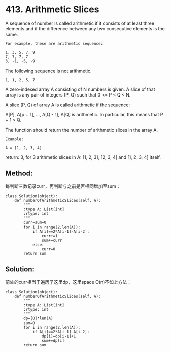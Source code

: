# 413. Arithmetic Slices

A sequence of number is called arithmetic if it consists of at least three elements and if the difference between any two consecutive elements is the same.

    For example, these are arithmetic sequence:

    1, 3, 5, 7, 9
    7, 7, 7, 7
    3, -1, -5, -9
    
The following sequence is not arithmetic.

    1, 1, 2, 5, 7

A zero-indexed array A consisting of N numbers is given. A slice of that array is any pair of integers (P, Q) such that 0 <= P < Q < N.

A slice (P, Q) of array A is called arithmetic if the sequence:

A[P], A[p + 1], ..., A[Q - 1], A[Q] is arithmetic. In particular, this means that P + 1 < Q.

The function should return the number of arithmetic slices in the array A.


    Example:
    
    A = [1, 2, 3, 4]

return: 3, for 3 arithmetic slices in A: [1, 2, 3], [2, 3, 4] and [1, 2, 3, 4] itself.

## Method:
每判断三数记录curr，再判断与之前是否相同增加至sum：

    class Solution(object):
        def numberOfArithmeticSlices(self, A):
            """
            :type A: List[int]
            :rtype: int
            """
            curr=sum=0
            for i in range(2,len(A)):
                if A[i]==2*A[i-1]-A[i-2]:
                    curr+=1
                    sum+=curr
                else:
                    curr=0
            return sum

## Solution:
前处的curr相当于遍历了这里dp，这里space O(n)不如上方法：

    class Solution(object):
        def numberOfArithmeticSlices(self, A):
            """
            :type A: List[int]
            :rtype: int
            """
            dp=[0]*len(A)
            sum=0
            for i in range(2,len(A)):
                if A[i]==2*A[i-1]-A[i-2]:
                    dp[i]=dp[i-1]+1
                    sum+=dp[i]
            return sum